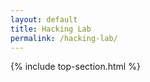 ```yaml
---
layout: default
title: Hacking Lab
permalink: /hacking-lab/
---
```


 {% include top-section.html %}
